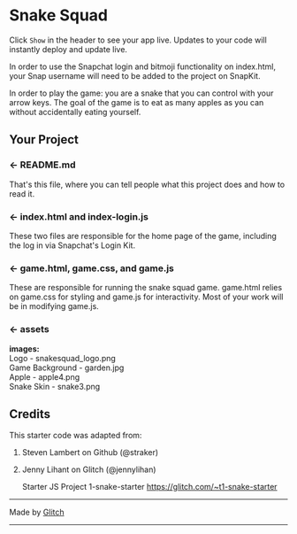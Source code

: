 # Snake Squad

Click `Show` in the header to see your app live. Updates to your code will instantly deploy and update live.

In order to use the Snapchat login and bitmoji functionality on index.html, your Snap username will need to be added
to the project on SnapKit.

In order to play the game: you are a snake that you can control with your arrow keys.
The goal of the game is to eat as many apples as you can without accidentally eating yourself.

## Your Project

### ← README.md

That's this file, where you can tell people what this project does and how to read it.

### ← index.html and index-login.js

These two files are responsible for the home page of the game, including the log in via Snapchat's Login Kit.

### ← game.html, game.css, and game.js

These are responsible for running the snake squad game. game.html relies on game.css for styling and game.js for interactivity.
Most of your work will be in modifying game.js.

### ← assets

**images:** \
Logo - snakesquad_logo.png \
Game Background - garden.jpg \
Apple - apple4.png  \
Snake Skin -  snake3.png 

## Credits

This starter code was adapted from:

1.  Steven Lambert on Github (@straker)

2.  Jenny Lihant on Glitch (@jennylihan)

    Starter JS Project 1-snake-starter
    https://glitch.com/~t1-snake-starter
    
    
---------------------------------------

Made by [Glitch](https://glitch.com/)

---------------------------------------

